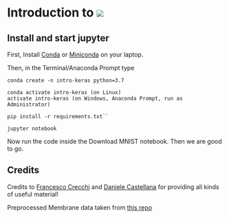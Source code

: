 # Introduction to ![](https://s3.amazonaws.com/keras.io/img/keras-logo-2018-large-1200.png)

## Install and start jupyter

First, Install [Conda](https://docs.conda.io/projects/conda/en/latest/user-guide/install/) or [Miniconda](https://docs.conda.io/en/latest/miniconda.html) on your laptop.

Then, in the Terminal/Anaconda Prompt type


    conda create -n intro-keras python=3.7

    conda activate intro-keras (on Linux)
    activate intro-keras (on Windows, Anaconda Prompt, run as Administrator)

    pip install -r requirements.txt``
    
    jupyter notebook

Now run the code inside the Download MNIST notebook. Then we are good to go.

## Credits

Credits to [Francesco Crecchi](https://github.com/FrancescoCrecchi) and [Daniele Castellana](https://github.com/danielecastellana22) for providing all kinds of useful material!

Preprocessed Membrane data taken from [this repo](https://github.com/zhixuhao/unet)

